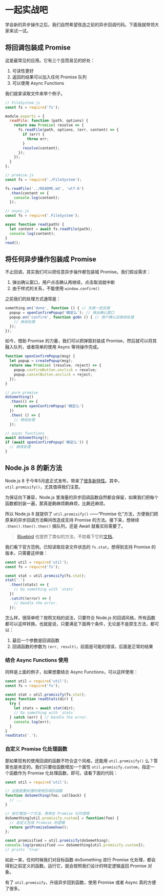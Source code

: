一起实战吧
========

学会新的异步操作之后，我们自然希望改造之前的异步回调代码。下面我就带领大家来试一试。

## 将回调包装成 Promise

这是最常见的应用。它有三个显而易见的好处：

1. 可读性更好
2. 返回的结果可以加入任何 Promise 队列
3. 可以使用 Async Functions

我们就拿读取文件来举个例子。

```javascript
// FileSystem.js
const fs = require('fs');

module.exports = {
  readFile: function (path, options) {
    return new Promise( resolve => {
      fs.readFile(path, options, (err, content) => {
        if (err) {
          throw err;
        }
        resolve(content);
      });
    });
  }
};

// promise.js
const fs = require('./FileSystem');

fs.readFile('../README.md', 'utf-8')
  .then(content => {
    console.log(content);
  });

// async.js
const fs = require('.FileSystem');

async function read(path) {
  let content = await fs.readFile(path);
  console.log(content);
}
read();
```

## 将任何异步操作包装成 Promise

不止回调，其实我们可以把任意异步操作都包装城 Promise。我们假设需求：

1. 弹出确认窗口，用户点击确认再继续，点击取消就中断
2. 由于样式的关系，不能使用 `window.confirm()`

之前我们的处理方式通常是：

```javascript
something.on('done', function () { // 先做一些处理
  popup = openConfirmPopup('确定么'); // 弹出确认窗口
  popup.on('confirm', function goOn () { // 用户确认后继续处理
    // 继续处理
  });
});
```

如今，借助 Promise 的力量，我们可以把弹窗封装成 Promise，然后就可以将其融入队列，或者简单的使用 Async 等待操作完成。

```javascript
function openConfirmPopup(msg) {
  let popup = createPopup(msg);
  return new Promise( (resolve, reject) => {
    popup.confirmButton.onclick = resolve;
    popup.cancelButton.onclick = reject;
  });
}

// pure promise
doSomething()
  .then(() => {
    return openConfirmPopup('确定么')
  })
  .then( () => {
    // 继续处理
  });

// async functions
await doSomething();
if (await openConfirmPopup('确定么')) {
  // 继续处理
}
```

## Node.js 8 的新方法

Node.js 8 于今年5月底正式发布，带来了[很多新特性](https://github.com/nodejs/node/blob/master/doc/changelogs/CHANGELOG_V8.md#8.0.0)。其中，`util.promisify()`，尤其值得我们注意。

为保证向下兼容，Node.js 里海量的异步回调函数自然都会保留，如果我们把每个函数都封装一遍，那真是齁麻烦齁麻烦，比齁还麻烦。

所以 Node.js 8 就提供了 `util.promisify()` ——“Promise 化”方法，方便我们把原来的异步回调方法瞬间改造成支持 Promise 的方法。接下来，想继续 `.then().then().then()` 搞队列，还是 Await 就看实际需要了。

> [Bluebird](http://bluebirdjs.com/) 也提供了类似的方法，不妨看下它的[文档](http://bluebirdjs.com/docs/features.html#promisification-on-steroids)。

我们看下官方范例。已知读取目录文件状态的 `fs.stat`，想得到支持 Promise 的版本，只需要这样做：

```javascript
const util = require('util');
const fs = require('fs');

const stat = util.promisify(fs.stat);
stat('.')
  .then((stats) => {
    // Do something with `stats`
  })
  .catch((error) => {
    // Handle the error.
  });
```

怎么样，很简单吧？按照文档的说法，只要符合 Node.js 的回调风格，所有函数都可以这样转换。也就是说，只要满足下面两个条件，无论是不是原生方法，都可以：

1. 最后一个参数是回调函数
2. 回调函数的参数为 `(err, result)`，前面是可能的错误，后面是正常的结果

### 结合 Async Functions 使用

同样是上面的例子，如果想要结合 Async Functions，可以这样使用：

```javascript
const util = require('util');
const fs = require('fs');

const stat = util.promisify(fs.stat);
async function readStats(dir) {
  try {
    let stats = await stat(dir);
    // Do something with `stats`
  } catch (err) { // Handle the error.
    console.log(err);
  }
}
readStats('.');
```

### 自定义 Promise 化处理函数

那如果现有的使用回调的函数不符合这个风格，还能用 `util.promisify()` 么？答案也是肯定的。我们只要给函数增加一个属性 `util.promisify.custom`，指定一个函数作为 Promise 化处理函数，即可。请看下面的代码：

```javascript
const util = require('util');

// 这就是要处理的使用回调的函数
function doSomething(foo, callback) {
  // ...
}

// 给它增加一个方法，用来在 Promise 化时调用
doSomething[util.promisify.custom] = function(foo) {
  // 自定义生成 Promise 的逻辑
  return getPromiseSomehow();
};

const promisified = util.promisify(doSomething);
console.log(promisified === doSomething[util.promisify.custom]);
// prints 'true'
```

如此一来，任何时候我们对目标函数 doSomething 进行 Promise 化处理，都会得到之前定义的函数。运行它，就会按照我们设计的特定逻辑返回 Promise 对象。

有了 `util.promisify`，升级异步回到函数，使用 Promise 或者 Async 真的方便了很多。